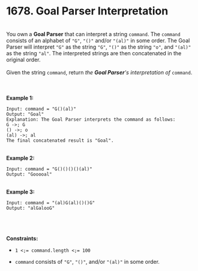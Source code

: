 # 1678. Goal Parser Interpretation

<br />You own a **Goal Parser** that can interpret a string `command`. The `command` consists of an alphabet of `"G"`, `"()"` and/or `"(al)"` in some order. The Goal Parser will interpret `"G"` as the string `"G"`, `"()"` as the string `"o"`, and `"(al)"` as the string `"al"`. The interpreted strings are then concatenated in the original order.<br />
<br />Given the string `command`, return <em>the **Goal Parser**'s interpretation of </em>`command`.<br />
<br /> <br />
<br />**Example 1:**<br />
```
Input: command = "G()(al)"
Output: "Goal"
Explanation: The Goal Parser interprets the command as follows:
G ->; G
() ->; o
(al) ->; al
The final concatenated result is "Goal".
```
<br />**Example 2:**<br />
```
Input: command = "G()()()()(al)"
Output: "Gooooal"
```
<br />**Example 3:**<br />
```
Input: command = "(al)G(al)()()G"
Output: "alGalooG"
```
<br /> <br />
<br />**Constraints:**<br />

* `1 <;= command.length <;= 100`

* `command` consists of `"G"`, `"()"`, and/or `"(al)"` in some order.